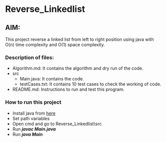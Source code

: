 # Reverse_Linkedlist

## AIM:
This project reverse a linked list from left to right position using java with O(n) time complexity and O(1) space complexity.

### Description of files:
+ Algorithm.md: It contains the algorithm and dry run of the code.
+ src
	+ Main.java: It contains the code.
	+ testCases.txt: It contains 10 test cases to check the working of code.
+ README.md: Instructions to run and test this program.

### How to run this project
- Install java from [here](https://www.oracle.com/in/java/technologies/javase-jdk15-downloads.html)
- Set path variables
- Open cmd and go to Reverse_Linkedlist\src
- Run ***javac Main.java***
- Run ***java Main***

